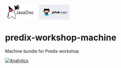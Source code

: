 <a href="http://predixdev.github.io/predix-machine-template-adapter-pi/javadocs/index.html" target="_blank" >
	<img height="50px" width="100px" src="images/javadoc.png" alt="view javadoc"></a>
&nbsp;
<a href="http://predixdev.github.io/predix-machine-template-adapter-pi" target="_blank">
	<img height="50px" width="100px" src="images/pages.jpg" alt="view github pages">
</a>

# predix-workshop-machine
Machine bundle for Predix workshop

[![Analytics](https://ga-beacon.appspot.com/UA-82773213-1/predix-machine-template-adapter-pi/readme?pixel)](https://github.com/PredixDev)
